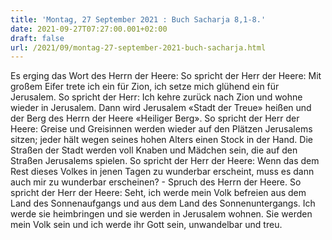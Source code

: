 ```yaml
---
title: 'Montag, 27 September 2021 : Buch Sacharja 8,1-8.'
date: 2021-09-27T07:27:00.001+02:00
draft: false
url: /2021/09/montag-27-september-2021-buch-sacharja.html
---
```


Es erging das Wort des Herrn der Heere: So spricht der Herr der Heere: Mit großem Eifer trete ich ein für Zion, ich setze mich glühend ein für Jerusalem. So spricht der Herr: Ich kehre zurück nach Zion und wohne wieder in Jerusalem. Dann wird Jerusalem «Stadt der Treue» heißen und der Berg des Herrn der Heere «Heiliger Berg». So spricht der Herr der Heere: Greise und Greisinnen werden wieder auf den Plätzen Jerusalems sitzen; jeder hält wegen seines hohen Alters einen Stock in der Hand. Die Straßen der Stadt werden voll Knaben und Mädchen sein, die auf den Straßen Jerusalems spielen. So spricht der Herr der Heere: Wenn das dem Rest dieses Volkes in jenen Tagen zu wunderbar erscheint, muss es dann auch mir zu wunderbar erscheinen? - Spruch des Herrn der Heere. So spricht der Herr der Heere: Seht, ich werde mein Volk befreien aus dem Land des Sonnenaufgangs und aus dem Land des Sonnenuntergangs. Ich werde sie heimbringen und sie werden in Jerusalem wohnen. Sie werden mein Volk sein und ich werde ihr Gott sein, unwandelbar und treu.